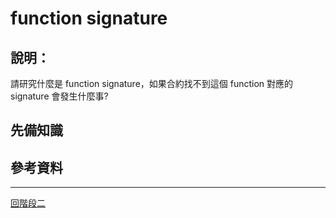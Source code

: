# function signature

## 說明：
請研究什麼是 function signature，如果合約找不到這個 function 對應的 signature 會發生什麼事?

## 先備知識

## 參考資料

---
[回階段二](./README.md)